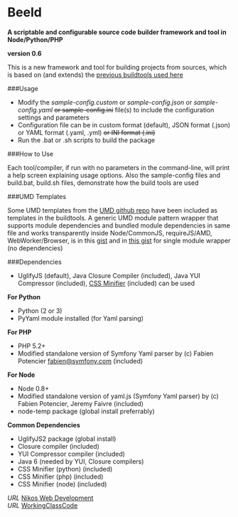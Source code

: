 Beeld
=====

**A scriptable and configurable source code builder framework and tool in Node/Python/PHP**

**version 0.6**


This is a new framework and tool for building projects from sources, which is based on (and extends) the [previous buildtools used here](https://github.com/foo123/scripts)


###Usage

* Modify the *sample-config.custom* or *sample-config.json* or *sample-config.yaml* <del>or sample-config.ini</del> file(s) to include the configuration settings and parameters
* Configuration file can be in custom format (default), JSON format (.json) or YAML format (.yaml, .yml) <del>or INI format (.ini)</del>
* Run the .bat or .sh scripts to build the package

###How to Use

Each tool/compiler, if run with no parameters in the command-line, will print a help screen explaining usage options.
Also the sample-config files and build.bat, build.sh files, demonstrate how the build tools are used


###UMD Templates

Some UMD templates from the [UMD github repo](https://github.com/umdjs/umd) have been included as templates in the buildtools.
A generic UMD module pattern wrapper that supports module dependencies and bundled module dependencies in same file and works transparently inside Node/CommonJS, requireJS/AMD, WebWorker/Browser, is in this [gist](https://gist.github.com/foo123/20e0ca043cdc50ecb004#)
and in [this gist](https://gist.github.com/foo123/8b0c069445bee29b0e93) for single module wrapper (no dependencies)


###Dependencies

* UglifyJS (default), Java Closure Compiler (included), Java YUI Compressor (included), [CSS Minifier](http://foo123.github.io/examples/css-minifier) (included) can be used

__For Python__
* Python (2 or 3)
* PyYaml module installed (for Yaml parsing)

__For PHP__
* PHP 5.2+
* Modified standalone version of Symfony Yaml parser by (c) Fabien Potencier <fabien@symfony.com> (included)

__For Node__
* Node 0.8+
* Modified standalone version of yaml.js (Symfony Yaml parser) by (c) Fabien Potencier, Jeremy Faivre (included)
* node-temp package (global install preferrably)

__Common Dependencies__
* UglifyJS2 package (global install)
* Closure compiler (included)
* YUI Compressor compiler (included)
* Java 6 (needed by YUI, Closure compilers)
* CSS Minifier (python) (included)
* CSS Minifier (php) (included)
* CSS Minifier (node) (included)


*URL* [Nikos Web Development](http://nikos-web-development.netai.net/ "Nikos Web Development")  
*URL* [WorkingClassCode](http://workingclasscode.uphero.com/ "Working Class Code")  


